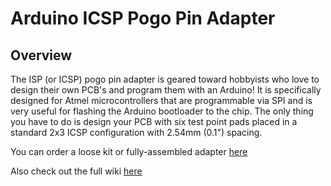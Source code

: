 <h1>Arduino ICSP Pogo Pin Adapter</h1>

## Overview

The ISP (or ICSP) pogo pin adapter is geared toward hobbyists who love to design their own PCB's and program them with an Arduino!
It is specifically designed for Atmel microcontrollers that are programmable via SPI and is very useful for
flashing the Arduino bootloader to the chip. The only thing you have to do is design your PCB with six test
point pads placed in a standard 2x3 ICSP configuration with 2.54mm (0.1") spacing.

You can order a loose kit or fully-assembled adapter [here](https://www.botletics.com/products/jmbmv09r6hr0xxgv70e3i7arfy8cz9)

Also check out the full wiki [here](https://github.com/botletics/Arduino-ICSP-Pogo-Pin-Adapter/wiki)

